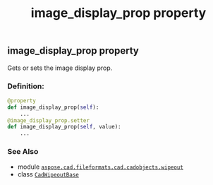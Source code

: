 ﻿---
title: image_display_prop property
second_title: Aspose.CAD for Python via .NET API References
description: 
type: docs
weight: 290
url: /python-net/aspose.cad.fileformats.cad.cadobjects.wipeout/cadwipeoutbase/image_display_prop/
is_root: false
---

## image_display_prop property


Gets or sets the image display prop.
### Definition:
```python
@property
def image_display_prop(self):
    ...
@image_display_prop.setter
def image_display_prop(self, value):
    ...
```

### See Also
* module [`aspose.cad.fileformats.cad.cadobjects.wipeout`](../../)
* class [`CadWipeoutBase`](/cad/python-net/aspose.cad.fileformats.cad.cadobjects.wipeout/cadwipeoutbase)
